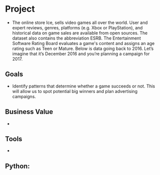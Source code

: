 # Project

- The online store Ice, sells video games all over the world. User and expert reviews, genres, platforms (e.g. Xbox or PlayStation), and historical data on game sales are available from open sources. The dataset also contains the abbreviation ESRB. The Entertainment Software Rating Board evaluates a game's content and assigns an age rating such as Teen or Mature. Below is data going back to 2016. Let’s imagine that it’s December 2016 and you’re planning a campaign for 2017.

## Goals

- Identify patterns that determine whether a game succeeds or not. This will allow us to spot potential big winners and plan advertising campaigns.

## Business Value

- 

## Tools

- 

Python:
- 
